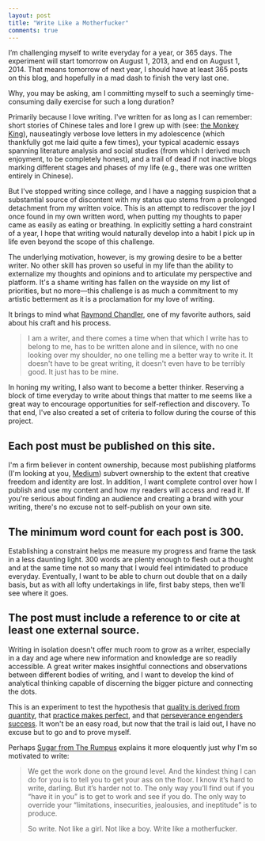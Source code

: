```yaml
---
layout: post
title: "Write Like a Motherfucker"
comments: true
---
```


I’m challenging myself to write everyday for a year, or 365 days. The experiment will start tomorrow on August 1, 2013, and end on August 1, 2014. That means tomorrow of next year, I should have at least 365 posts on this blog, and hopefully in a mad dash to finish the very last one.

Why, you may be asking, am I committing myself to such a seemingly time-consuming daily exercise for such a long duration?

Primarily because I love writing. I've written for as long as I can remember: short stories of Chinese tales and lore I grew up with (see: [the Monkey King][monkey]), nauseatingly verbose love letters in my adolescence (which thankfully got me laid quite a few times), your typical academic essays spanning literature analysis and social studies (from which I derived much enjoyment, to be completely honest), and a trail of dead if not inactive blogs marking different stages and phases of my life (e.g., there was one written entirely in Chinese).

[monkey]: http://en.wikipedia.org/wiki/Sun_Wukong

But I've stopped writing since college, and I have a nagging suspicion that a substantial source of discontent with my status quo stems from a prolonged detachment from my written voice. This is an attempt to rediscover the joy I once found in my own written word, when putting my thoughts to paper came as easily as eating or breathing. In explicitly setting a hard constraint of a year, I hope that writing would naturally develop into a habit I pick up in life even beyond the scope of this challenge.

The underlying motivation, however, is my growing desire to be a better writer. No other skill has proven so useful in my life than the ability to externalize my thoughts and opinions and to articulate my perspective and platform. It's a shame writing has fallen on the wayside on my list of priorities, but no more—this challenge is as much a commitment to my artistic betterment as it is a proclamation for my love of writing.

It brings to mind what [Raymond Chandler][raymond], one of my favorite authors, said about his craft and his process.

> I am a writer, and there comes a time when that which I write has to belong to me, has to be written alone and in silence, with no one looking over my shoulder, no one telling me a better way to write it. It doesn't have to be great writing, it doesn't even have to be terribly good. It just has to be mine.

[raymond]: https://en.wikiquote.org/wiki/Raymond_Chandler

In honing my writing, I also want to become a better thinker. Reserving a block of time everyday to write about things that matter to me seems like a great way to encourage opportunities for self-reflection and discovery. To that end, I've also created a set of criteria to follow during the course of this project.

## Each post must be published on this site.

I'm a firm believer in content ownership, because most publishing platforms (I'm looking at you, [Medium][medium]) subvert ownership to the extent that creative freedom and identity are lost. In addition, I want complete control over how I publish and use my content and how my readers will access and read it. If you're serious about finding an audience and creating a brand with your writing, there's no excuse not to self-publish on your own site.

[medium]: http://medium.com/

## The minimum word count for each post is 300.

Establishing a constraint helps me measure my progress and frame the task in a less daunting light. 300 words are plenty enough to flesh out a thought and at the same time not so many that I would feel intimidated to produce everyday. Eventually, I want to be able to churn out double that on a daily basis, but as with all lofty undertakings in life, first baby steps, then we'll see where it goes.

## The post must include a reference to or cite at least one external source.

Writing in isolation doesn't offer much room to grow as a writer, especially in a day and age where new information and knowledge are so readily accessible. A great writer makes insightful connections and observations between different bodies of writing, and I want to develop the kind of analytical thinking capable of discerning the bigger picture and connecting the dots.

This is an experiment to test the hypothesis that [quality is derived from quantity][q1], that [practice makes perfect][q2], and that [perseverance engenders success][q3]. It won't be an easy road, but now that the trail is laid out, I have no excuse but to go and to prove myself.

[q1]: https://medium.com/better-humans/3bc2b16fe3f5
[q2]: http://www.karenx.com/blog/i-learned-to-dance-in-a-year/
[q3]: http://blog.jenniferdewalt.com/post/56319597560/im-learning-to-code-by-building-180-websites-in-180

Perhaps [Sugar from The Rumpus][sugar] explains it more eloquently just why I'm so motivated to write:

> We get the work done on the ground level. And the kindest thing I can do for you is to tell you to get your ass on the floor. I know it’s hard to write, darling. But it’s harder not to. The only way you’ll find out if you “have it in you” is to get to work and see if you do. The only way to override your “limitations, insecurities, jealousies, and ineptitude” is to produce.
>
> So write. Not like a girl. Not like a boy. Write like a motherfucker.

[sugar]: http://therumpus.net/2010/08/dear-sugar-the-rumpus-advice-column-48-write-like-a-motherfucker/